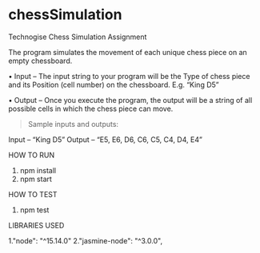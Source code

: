 # chessSimulation

Technogise Chess Simulation Assignment

The program simulates the movement of each unique chess piece on an
empty chessboard.

• Input – The input string to your program will be the Type of chess piece and
its Position (cell number) on the chessboard. E.g. “King D5”

• Output – Once you execute the program, the output will be a string of all
possible cells in which the chess piece can move.

> Sample inputs and outputs:

Input – “King D5”
Output – “E5, E6, D6, C6, C5, C4, D4, E4”

HOW TO RUN

1. npm install
2. npm start

HOW TO TEST

1. npm test

LIBRARIES USED

1."node": "^15.14.0"
2."jasmine-node": "^3.0.0",
